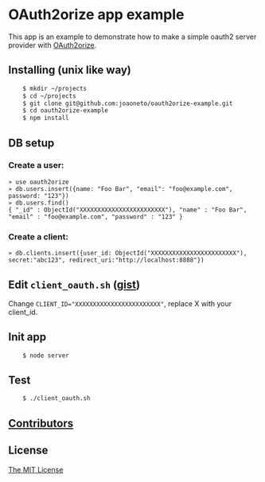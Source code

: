 # OAuth2orize app example

This app is an example to demonstrate how to make a simple oauth2 server provider with [OAuth2orize](https://github.com/jaredhanson/oauth2orize/).

## Installing (unix like way)
```bash
    $ mkdir ~/projects
    $ cd ~/projects
    $ git clone git@github.com:joaoneto/oauth2orize-example.git
    $ cd oauth2orize-example
    $ npm install
```

## DB setup
### Create a user:
    » use oauth2orize
    » db.users.insert({name: "Foo Bar", "email": "foo@example.com", password: "123"})
    » db.users.find()
    { "_id" : ObjectId("XXXXXXXXXXXXXXXXXXXXXXXX"), "name" : "Foo Bar", "email" : "foo@example.com", "password" : "123" }

### Create a client:
    » db.clients.insert({user_id: ObjectId("XXXXXXXXXXXXXXXXXXXXXXXX"), secret:"abc123", redirect_uri:"http://localhost:8888"})


## Edit `client_oauth.sh` ([gist](https://gist.github.com/joaoneto/5360269))
Change `CLIENT_ID="XXXXXXXXXXXXXXXXXXXXXXXX"`, replace X with your client_id.

## Init app
```bash
    $ node server
```

## Test
```bash
    $ ./client_oauth.sh
```

## [Contributors](https://github.com/joaoneto/oauth2orize-example/graphs/contributors)

## License

[The MIT License](http://opensource.org/licenses/MIT)
